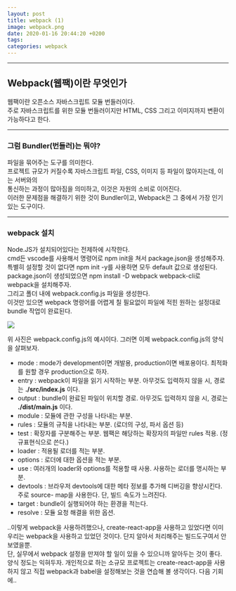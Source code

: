 ```yaml
---
layout: post
title: webpack (1)
image: webpack.png
date: 2020-01-16 20:44:20 +0200
tags:
categories: webpack
---
```


***
## Webpack(웹팩)이란 무엇인가

웹팩이란 오픈소스 자바스크립트 모듈 번들러이다.  
주로 자바스크립트를 위한 모듈 번들러이지만 HTML, CSS 그리고 이미지까지 변환이 가능하다고 한다.

***
### 그럼 Bundler(번들러)는 뭐야?

파일을 묶어주는 도구를 의미한다.  
프로젝트 규모가 커질수록 자바스크립트 파일, CSS, 이미지 등 파일이 많아지는데, 이는 서버와의  
통신하는 과정이 많아짐을 의미하고, 이것은 자원의 소비로 이어진다.  
이러한 문제점을 해결하기 위한 것이 Bundler이고, Webpack은 그 중에서 가장 인기있는 도구이다.

***

### webpack 설치

Node.JS가 설치되어있다는 전제하에 시작한다.   
cmd든 vscode를 사용해서 명령어로 npm init을 쳐서 package.json을 생성해주자.  
특별히 설정할 것이 없다면 npm init -y를 사용하면 모두 default 값으로 생성된다.  
package.json이 생성되었으면 npm install -D webpack webpack-cli로 webpack을 설치해주자.  
그리고 폴더 내에 webpack.config.js 파일을 생성한다.  
이것만 있으면 webpack 명령어를 어렵게 칠 필요없이 파일에 적힌 원하는 설정대로 bundle 작업이 완료된다.

![]({{site.baseurl}}/images/webpack1.JPG)


위 사진은 webpack.config.js의 예시이다. 그러면 이제 webpack.config.js의 양식을 살펴보자. 

* mode : mode가 development이면 개발용, production이면 배포용이다. 최적화를 원할 경우 production으로 하자.  
* entry : webpack이 파일을 읽기 시작하는 부분. 아무것도 입력하지 않을 시, 경로는 **./src/index.js** 이다.
* output : bundle이 완료된 파일이 위치할 경로. 아무것도 입력하지 않을 시, 경로는 **./dist/main.js** 이다.
* module : 모듈에 관한 구성을 나타내는 부분. 
* rules : 모듈의 규칙을 나타내는 부분. (로더의 구성, 파서 옵션 등) 
* test : 확장자를 구분해주는 부분. 웹팩은 해당하는 확장자의 파일만 rules 적용. (정규표현식으로 쓴다.)
* loader : 적용될 로더를 적는 부분. 
* options : 로더에 대한 옵션을 적는 부분.
* use : 여러개의 loader와 options를 적용할 때 사용. 사용하는 로더를 명시하는 부분.
* devtools : 브라우저 devtools에 대한 메타 정보를 추가해 디버깅을 향상시킨다. 주로 source- map을 사용한다. 단, 빌드 속도가 느려진다.
* target : bundle이 실행되어야 하는 환경을 적는다. 
* resolve : 모듈 요청 해결을 위한 옵션.   

..이렇게 webpack을 사용하려했으나, create-react-app을 사용하고 있었다면 이미 우리는 webpack을 사용하고 있었던 것이다. 단지 알아서 처리해주는 빌드도구여서 안 보였을뿐.  
단, 실무에서 webpack 설정을 만져야 할 일이 있을 수 있으니까 알아두는 것이 좋다. 양식 정도는 익혀두자. 개인적으로 하는 소규모 프로젝트는 create-react-app을 사용하지 않고 직접 webpack과 babel을 설정해보는 것을 연습해 볼 생각이다. 다음 기회에.. 